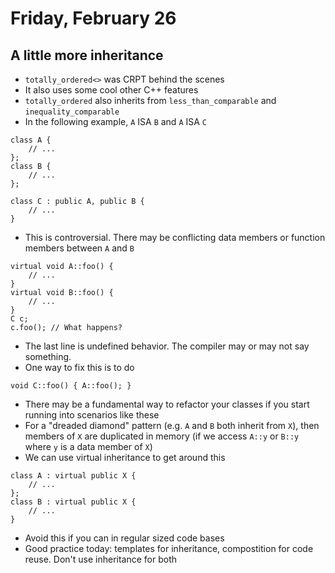 # Friday, February 26

## A little more inheritance

* `totally_ordered<>` was CRPT behind the scenes
* It also uses some cool other C++ features
* `totally_ordered` also inherits from `less_than_comparable` and `inequality_comparable`
* In the following example, `A` ISA `B` and `A` ISA `C`
```{cpp}
class A {
	// ...
};
class B {
	// ...
};

class C : public A, public B {
	// ...
}
```
* This is controversial. There may be conflicting data members or function members between `A` and `B`
```{cpp}
virtual void A::foo() {
	// ...
}
virtual void B::foo() {
	// ...
}
C c;
c.foo(); // What happens?
```
* The last line is undefined behavior. The compiler may or may not say something.
* One way to fix this is to do 
```{cpp}
void C::foo() { A::foo(); }
```
* There may be a fundamental way to refactor your classes if you start running into scenarios like these
* For a "dreaded diamond" pattern (e.g. `A` and `B` both inherit from `X`), then members of `X` are duplicated in memory (if we access `A::y` or `B::y` where `y` is a data member of `X`)
* We can use virtual inheritance to get around this
```{cpp}
class A : virtual public X {
	// ...	
};
class B : virtual public X {
	// ...
}
```
* Avoid this if you can in regular sized code bases
* Good practice today: templates for inheritance, compostition for code reuse. Don't use inheritance for both